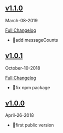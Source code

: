 ## [v1.1.0](https://github.com/pubnub/vue/tree/v1.1.0)
  March-08-2019


  [Full Changelog](https://github.com/pubnub/vue/compare/v1.0.1...v1.1.0)

- 🌟add messageCounts



## [v1.0.1](https://github.com/pubnub/vue/tree/v1.0.0)
  October-10-2018


  [Full Changelog](https://github.com/pubnub/vue/compare/v1.0.0...v1.0.1)

- 🐛fix npm package



## [v1.0.0](https://github.com/pubnub/vue/tree/v1.0.0)
  April-26-2018



- 🌟first public version